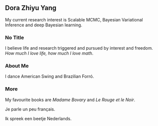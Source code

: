 ## Dora Zhiyu Yang

My current research interest is Scalable MCMC, Bayesian Variational Inference and deep Bayesian learning. 

### No Title

I believe life and research triggered and pursued by interest and freedom. _How much I love life, how much I love math_.

### About Me

I dance American Swing and Brazilian Forró.

### More

My favourite books are _Madame Bovary_ and _Le Rouge et le Noir_. 

Je parle un peu français.

Ik spreek een beetje Nederlands.
